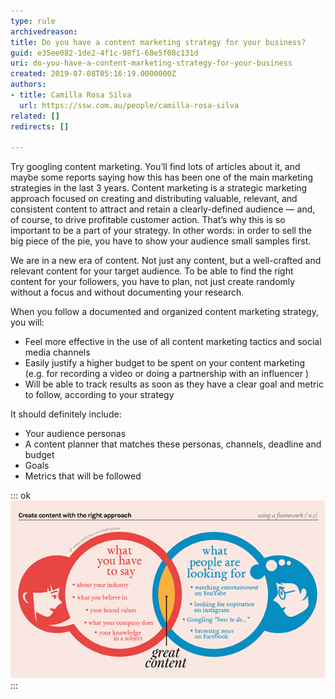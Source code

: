 ```yaml
---
type: rule
archivedreason: 
title: Do you have a content marketing strategy for your business?
guid: e35ee082-1de2-4f1c-98f1-68e5f08c131d
uri: do-you-have-a-content-marketing-strategy-for-your-business
created: 2019-07-08T05:16:19.0000000Z
authors:
- title: Camilla Rosa Silva
  url: https://ssw.com.au/people/camilla-rosa-silva
related: []
redirects: []

---
```


Try googling content marketing. You’ll find lots of articles about it, and maybe some reports saying how this has been one of the main marketing strategies in the last 3 years. Content marketing is a strategic marketing approach focused on creating and distributing valuable, relevant, and consistent content to attract and retain a clearly-defined audience — and, of course, to drive profitable customer action. That’s why this is so important to be a part of your strategy. In other words: in order to sell the big piece of the pie, you have to show your audience small samples first.



<!--endintro-->

We are in a new era of content. Not just any content, but a well-crafted and relevant content for your target audience. To be able to find the right content for your followers, you have to plan, not just create randomly without a focus and without documenting your research.

When you follow a documented and organized content marketing strategy, you will:

* Feel more effective in the use of all content marketing tactics and social media channels
* Easily justify a higher budget to be spent on your content marketing (e.g. for recording a video or doing a partnership with an influencer )
* Will be able to track results as soon as they have a clear goal and metric to follow, according to your strategy


It should definitely include:

* Your audience personas
* A content planner that matches these personas, channels, deadline and budget
* Goals
* Metrics that will be followed


::: ok  
![Figure: Marketing Content is valuable with the right approach! - Image source:        Joe Lesina](contentmkt.png)  
:::
